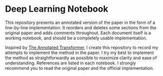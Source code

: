 # Deep Learning Notebook

This repository presents an annotated version of the paper in the form of a line-by-line implementation. It reorders and deletes some sections from the original paper and adds comments throughout. Each document itself is a working notebook, and should be a completely usable implementation.

Inspired by [The Annotated Transformer](https://nlp.seas.harvard.edu/annotated-transformer/), I create this repository to record my attempts to implement the method in the paper. I try my best to implement the method as straightforwardly as possible to maximize clarity and ease of understanding. References are listed in each notebook. I strongly recommend you to read the original paper and the official implementation.